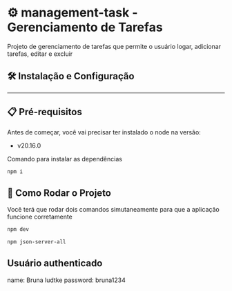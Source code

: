 # ⚙️ management-task - Gerenciamento de Tarefas

Projeto de gerenciamento de tarefas que permite o usuário logar, adicionar tarefas, editar e excluir

## 🛠️ Instalação e Configuração

---

## 📋 Pré-requisitos

Antes de começar, você vai precisar ter instalado o node na versão:

- v20.16.0

Comando para instalar as dependências

```bash
npm i
```

## 🚀 Como Rodar o Projeto

Você terá que rodar dois comandos simutaneamente para que a aplicação funcione corretamente

```bash
npm dev
```

```bash
npm json-server-all
```

## Usuário authenticado

name: Bruna ludtke
password: bruna1234

